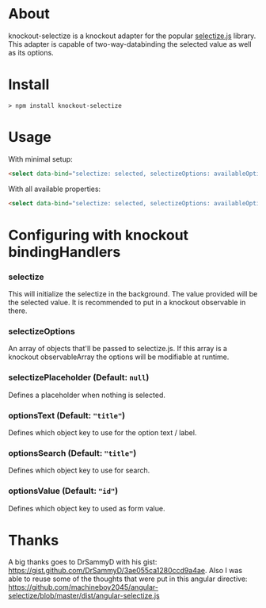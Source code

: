 # About
knockout-selectize is a knockout adapter for the popular [selectize.js](https://github.com/selectize/selectize.js) library. This adapter is capable of two-way-databinding the selected value as well as its options.

# Install
`> npm install knockout-selectize`

# Usage

With minimal setup:
```html
<select data-bind="selectize: selected, selectizeOptions: availableOptions"></select>
```

With all available properties:
```html
<select data-bind="selectize: selected, selectizeOptions: availableOptions, optionsText: 'name', optionsSearch: 'name', optionsValue: 'id'"></select>
```

# Configuring with knockout bindingHandlers

### selectize
This will initialize the selectize in the background. The value provided will be the selected value. It is recommended to put in a knockout observable in there.

### selectizeOptions
An array of objects that'll be passed to selectize.js. If this array is a knockout observableArray the options will be modifiable at runtime.

### selectizePlaceholder (Default: `null`)
Defines a placeholder when nothing is selected.

### optionsText (Default: `"title"`)
Defines which object key to use for the option text / label.

### optionsSearch (Default: `"title"`)
Defines which object key to use for search.

### optionsValue (Default: `"id"`)
Defines which object key to used as form value.

# Thanks
A big thanks goes to DrSammyD with his gist: https://gist.github.com/DrSammyD/3ae055ca1280ccd9a4ae.
Also I was able to reuse some of the thoughts that were put in this angular directive: https://github.com/machineboy2045/angular-selectize/blob/master/dist/angular-selectize.js
